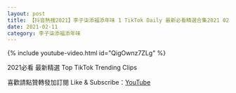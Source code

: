 ```yaml
---
layout: post
title: 【抖音熱搜2021】李子柒添福添年味 1 TikTok Daily 最新必看精選合集2021 02 11
date: 2021-02-11
category: 李子柒添福添年味
---
```


{% include youtube-video.html id="QigOwnz7ZLg" %}

2021必看 最新精選 Top TikTok Trending Clips

喜歡請點贊轉發加訂閱 Like & Subscribe：[YouTube](https://www.youtube.com/channel/UCAoR7VcanIPd04uEq_GIylA/videos)

